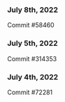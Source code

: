 ### July 8th, 2022

Commit #58460

### July 5th, 2022

Commit #314353


### July 4th, 2022

Commit #72281
